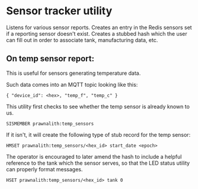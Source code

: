 # Sensor tracker utility

Listens for various sensor reports.  Creates an entry in the
Redis sensors set if a reporting sensor doesn't exist.  Creates
a stubbed hash which the user can fill out in order to associate
tank, manufacturing data, etc.

## On temp sensor report:

This is useful for sensors generating temperature data.

Such data comes into an MQTT topic looking like this:

```
{ "device_id": <hex>, "temp_f", "temp_c" }
```

This utility first checks to see whether the temp sensor is 
already known to us.

```
SISMEMBER prawnalith:temp_sensors
```

If it isn't, it will create the following type of stub record
for the temp sensor:

```
HMSET prawnalith:temp_sensors/<hex_id> start_date <epoch>
```

The operator is encouraged to later amend the hash to include
a helpful reference to the tank which the sensor serves, so
that the LED status utility can properly format messages.

```
HSET prawnalith:temp_sensors/<hex_id> tank 0
```

